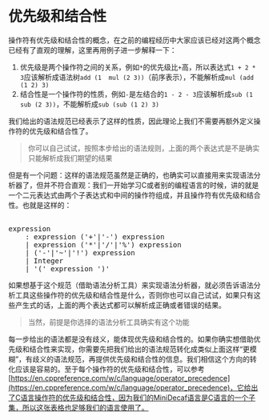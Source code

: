 # 优先级和结合性

操作符有优先级和结合性的概念，在之前的编程经历中大家应该已经对这两个概念已经有了直观的理解，这里再用例子进一步解释一下：

1. 优先级是两个操作符之间的关系，例如`*`的优先级比`+`高，所以表达式`1 + 2 * 3`应该解析成语法树`add (1  mul (2 3))`（前序表示），不能解析成`mul (add (1 2) 3)`
2. 结合性是一个操作符的性质，例如`-`是左结合的`1 - 2 - 3`应该解析成`sub (1  sub (2 3))`，不能解析成`sub (sub (1 2) 3)`

我们给出的语法规范已经表示了这样的性质，因此理论上我们不需要再额外定义操作符的优先级和结合性了。

> 你可以自己试试，按照本步给出的语法规则，上面的两个表达式是不是确实只能解析成我们期望的结果

但是有一个问题：这样的语法规范虽然是正确的，也确实可以直接用来实现语法分析器了，但并不符合直观：我们一开始学习C或者别的编程语言的时候，讲的就是一个二元表达式由两个子表达式和中间的操作符组成，并且操作符有优先级和结合性。也就是这样的：

<pre id='vimCodeElement'><code></code><div class="changed">
<span class="SpecRuleStart">expression</span>
<span class="SpecRuleIndicator">    :</span> <span class="SpecRule">expression</span> <span class="SpecOperator">(</span><span class="SpecToken">'+'</span><span class="SpecOperator">|</span><span class="SpecToken">'-'</span><span class="SpecOperator">)</span> <span class="SpecRule">expression</span>
<span class="SpecRuleIndicator">    |</span> <span class="SpecRule">expression</span> <span class="SpecOperator">(</span><span class="SpecToken">'*'</span><span class="SpecOperator">|</span><span class="SpecToken">'/'</span><span class="SpecOperator">|</span><span class="SpecToken">'%'</span><span class="SpecOperator">)</span> <span class="SpecRule">expression</span>
<span class="SpecRuleIndicator">    |</span> <span class="SpecOperator">(</span><span class="SpecToken">'-'</span><span class="SpecOperator">|</span><span class="SpecToken">'~'</span><span class="SpecOperator">|</span><span class="SpecToken">'!'</span><span class="SpecOperator">)</span> <span class="SpecRule">expression</span>
<span class="SpecRuleIndicator">    |</span> <span class="SpecToken">Integer</span>
<span class="SpecRuleIndicator">    |</span> <span class="SpecToken">'('</span> <span class="SpecRule">expression</span> <span class="SpecToken">')'</span>
</div></pre>

如果想基于这个规范（借助语法分析工具）来实现语法分析器，就必须告诉语法分析工具这些操作符的优先级和结合性是什么，否则你也可以自己试试，如果只有这些产生式的话，上面的两个表达式都可以解析成正确或者错误的结果。

> 当然，前提是你选择的语法分析工具确实有这个功能

每一步给出的语法都是没有歧义，能体现优先级和结合性的。如果你确实想借助优先级和结合性来实现，你需要先把我们给出的语法规范转化成类似上面这样“更模糊”，有歧义的语法规范，再提供优先级和结合性的信息。我们相信这个方向的转化应该是容易的。至于每个操作符的优先级和结合性，可以参考[https://en.cppreference.com/w/c/language/operator_precedence](https://en.cppreference.com/w/c/language/operator_precedence)，它给出了C语言操作符的优先级和结合性，因为我们的MiniDecaf语言是C语言的一个子集，所以这张表格也足够我们的语言使用了。
